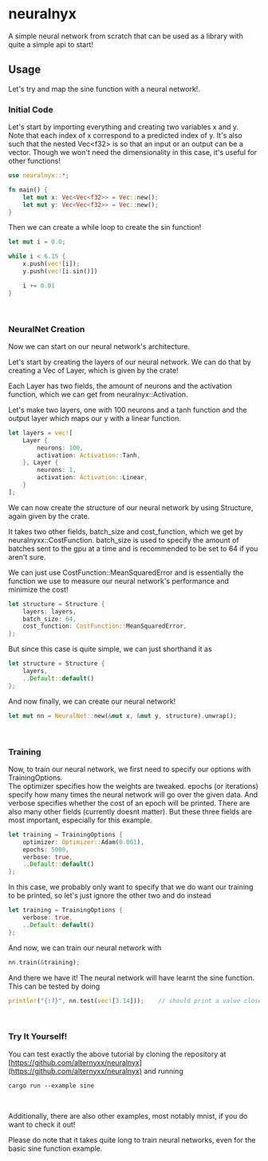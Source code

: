 # neuralnyx
A simple neural network from scratch that can be used as a library with 
quite a simple api to start!  

## Usage
Let's try and map the sine function with a neural network!.  
  
### Initial Code
Let's start by importing everything and creating two variables x and y.  
Note that each index of x correspond to a predicted index of y. It's also such
that the nested Vec&lt;f32&gt; is so that an input or an output can be a vector.
Though we won't need the dimensionality in this case, it's useful for other functions!

<!-- I SWEAR ILL MAKE A MORE ERGONOMIC WAY TO DO THIS ;-; -->
```rust
use neuralnyx::*;

fn main() {
    let mut x: Vec<Vec<f32>> = Vec::new();
    let mut y: Vec<Vec<f32>> = Vec::new();
}
```

Then we can create a while loop to create the sin function!
```rust
let mut i = 0.0;

while i < 6.15 {
    x.push(vec![i]);
    y.push(vec![i.sin()])

    i += 0.01
}
```
<br>  <!-- idk if other people hate these manual linebreaks but i literally cant read w/o them-->

### NeuralNet Creation
Now we can start on our neural network's architecture.  

Let's start by creating the layers of our neural network. We can do that
by creating a Vec of Layer, which is given by the crate!  

Each Layer has two fields, the amount of neurons and the activation function, 
which we can get from neuralnyx::Activation.  

Let's make two layers, one with 100 neurons and a tanh function and the output 
layer which maps our y with a linear function.
```rust
let layers = vec![
    Layer {
        neurons: 100,
        activation: Activation::Tanh,
    }, Layer {
        neurons: 1,
        activation: Activation::Linear,
    }
];
```

We can now create the structure of our neural network by using Structure, again 
given by the crate.  

It takes two other fields, batch_size and cost_function, which we get by 
neuralnyxx::CostFunction. batch_size is used to specify the amount of batches sent 
to the gpu at a time and is recommended to be set to 64 if you aren't sure.  

We can just use CostFunction::MeanSquaredError and is essentially the function we use 
to measure our neural network's performance and minimize the cost! 
```rust
let structure = Structure {
    layers: layers,
    batch_size: 64,
    cost_function: CostFunction::MeanSquaredError,
};
```

But since this case is quite simple, we can just shorthand it as
```rust
let structure = Structure {
    layers,
    ..Default::default()
};
```

And now finally, we can create our neural network! 
```rust
let mut nn = NeuralNet::new(&mut x, &mut y, structure).unwrap();
```
<br>

### Training
Now, to train our neural network, we first need to specify our options with TrainingOptions.  
The optimizer specifies how the weights are tweaked. epochs (or iterations) specify how 
many times the neural network will go over the given data. And verbose specifies whether the 
cost of an epoch will be printed. There are also many other fields (currently doesnt matter). 
But these three fields are most important, especially for this example.
```rust
let training = TrainingOptions {
    optimizer: Optimizer::Adam(0.001),
    epochs: 5000,
    verbose: true,
    ..Default::default()
};
```

In this case, we probably only want to specify that we do want our training to be printed, so 
let's just ignore the other two and do instead
```rust
let training = TrainingOptions {
    verbose: true,
    ..Default::default()
};
```

And now, we can train our neural network with
```rust
nn.train(&training);
```

And there we have it! The neural network will have learnt the sine function. This can be tested 
by doing
```rust
println!("{:?}", nn.test(vec![3.14]));    // should print a value close to 0!
```
<br>

### Try It Yourself!
You can test exactly the above tutorial by cloning the repository at 
[https://github.com/alternyxx/neuralnyx](https://github.com/alternyxx/neuralnyx) 
and running
```
cargo run --example sine
```
<br>

Additionally, there are also other examples, most notably mnist, if you do want to check it out!  
  
Please do note that it takes quite long to train neural networks, even for the basic sine function 
example.